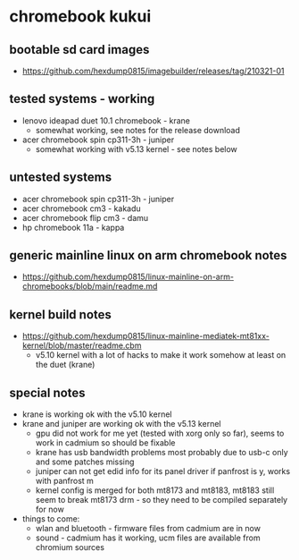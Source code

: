 # chromebook kukui

## bootable sd card images

- https://github.com/hexdump0815/imagebuilder/releases/tag/210321-01

## tested systems - working

- lenovo ideapad duet 10.1 chromebook - krane
  - somewhat working, see notes for the release download
- acer chromebook spin cp311-3h - juniper
  - somewhat working with v5.13 kernel - see notes below

## untested systems

- acer chromebook spin cp311-3h - juniper
- acer chromebook cm3 - kakadu
- acer chromebook flip cm3 - damu
- hp chromebook 11a - kappa

## generic mainline linux on arm chromebook notes

- https://github.com/hexdump0815/linux-mainline-on-arm-chromebooks/blob/main/readme.md

## kernel build notes

- https://github.com/hexdump0815/linux-mainline-mediatek-mt81xx-kernel/blob/master/readme.cbm
  - v5.10 kernel with a lot of hacks to make it work somehow at least on the duet (krane)

## special notes

- krane is working ok with the v5.10 kernel
- krane and juniper are working ok with the v5.13 kernel
  - gpu did not work for me yet (tested with xorg only so far), seems to work in cadmium so should be fixable
  - krane has usb bandwidth problems most probably due to usb-c only and some patches missing
  - juniper can not get edid info for its panel driver if panfrost is y, works with panfrost m
  - kernel config is merged for both mt8173 and mt8183, mt8183 still seem to break mt8173 drm - so they need to be compiled separately for now
- things to come:
  - wlan and bluetooth - firmware files from cadmium are in now
  - sound - cadmium has it working, ucm files are available from chromium sources
